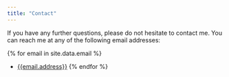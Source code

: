 ```yaml
---
title: "Contact"
---
```


If you have any further questions, please do not hesitate to contact me. You can reach me at any of the following email addresses:

{% for email in site.data.email %}
  - <a href="mailto:{{email.address}}" target="_blank" onclick="trackOutboundLink('mailto:{{email.address}}')">{{email.address}}</a>
{% endfor %}

